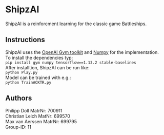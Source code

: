 # ShipzAI
ShipzAI is a reinforcment learning for the classic game Battleships.

## Instructions 
ShipzAI uses the [OpenAI Gym toolkit](https://gym.openai.com/) and [Numpy](https://numpy.org/)
for the implementation.    
To install the dependencies typ:  
```pip install gym numpy tensorflow==1.13.2 stable-baselines```  
After installtion, ShipzAI can be run like:  
```python Play.py ```  
Model can be trained with e.g.:  
```python TrainACKTR.py```

## Authors
Philipp Doll MatrNr: 700911   
Christian Leich MatNr: 699570     
Max van Aerssen MatrNr: 699795   
Group-ID: 11